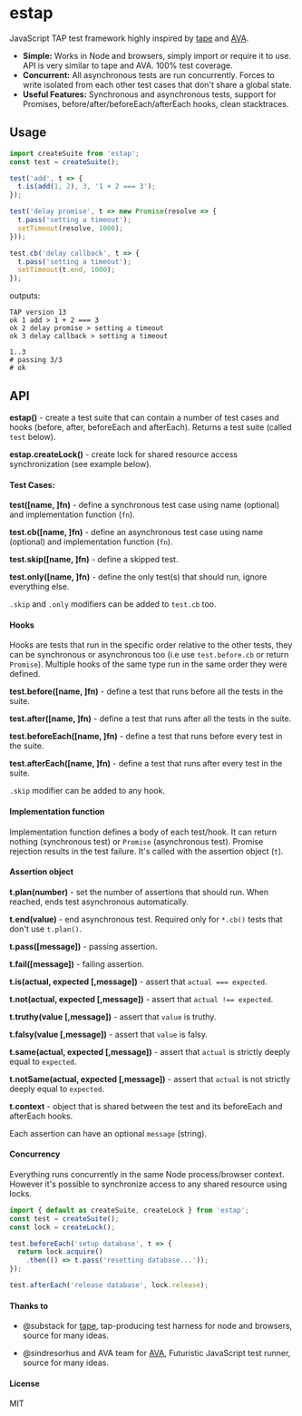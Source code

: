 # estap

JavaScript TAP test framework highly inspired by [tape](https://www.npmjs.com/package/tape) and [AVA](https://www.npmjs.com/package/ava).

* **Simple:** Works in Node and browsers, simply import or require it to use. API is very similar to tape and AVA. 100% test coverage.
* **Concurrent:** All asynchronous tests are run concurrently. Forces to write isolated from each other test cases that don't share a global state.
* **Useful Features:** Synchronous and asynchronous tests, support for Promises, before/after/beforeEach/afterEach hooks, clean stacktraces.

## Usage

```js
import createSuite from 'estap';
const test = createSuite();

test('add', t => {
  t.is(add(1, 2), 3, '1 + 2 === 3');
});

test('delay promise', t => new Promise(resolve => {
  t.pass('setting a timeout');
  setTimeout(resolve, 1000);
}));

test.cb('delay callback', t => {
  t.pass('setting a timeout');
  setTimeout(t.end, 1000);
});
```

outputs:

```
TAP version 13
ok 1 add > 1 + 2 === 3
ok 2 delay promise > setting a timeout
ok 3 delay callback > setting a timeout

1..3
# passing 3/3
# ok
```

## API

**estap()** - create a test suite that can contain a number of test cases and hooks (before, after, beforeEach and afterEach). Returns a test suite (called `test` below).

**estap.createLock()** - create lock for shared resource access synchronization (see example below).

#### Test Cases:

**test([name, ]fn)** - define a synchronous test case using name (optional) and implementation function (`fn`).

**test.cb([name, ]fn)** - define an asynchronous test case using name (optional) and implementation function (`fn`).

**test.skip([name, ]fn)** - define a skipped test.

**test.only([name, ]fn)** - define the only test(s) that should run, ignore everything else.

`.skip` and `.only` modifiers can be added to `test.cb` too.

#### Hooks

Hooks are tests that run in the specific order relative to the other tests, they can be synchronous or asynchronous too (i.e use `test.before.cb` or return `Promise`). Multiple hooks of the same type run in the same order they were defined.

**test.before([name, ]fn)** - define a test that runs before all the tests in the suite.

**test.after([name, ]fn)** - define a test that runs after all the tests in the suite.

**test.beforeEach([name, ]fn)** - define a test that runs before every test in the suite.

**test.afterEach([name, ]fn)** - define a test that runs after every test in the suite.

`.skip` modifier can be added to any hook.

#### Implementation function

Implementation function defines a body of each test/hook. It can return nothing (synchronous test) or `Promise` (asynchronous test). Promise rejection results in the test failure. It's called with the assertion object (`t`).

#### Assertion object

**t.plan(number)** - set the number of assertions that should run. When reached, ends test asynchronous automatically.

**t.end(value)** - end asynchronous test. Required only for `*.cb()` tests that don't use `t.plan()`.

**t.pass([message])** - passing assertion.

**t.fail([message])** - failing assertion.

**t.is(actual, expected [,message])** - assert that `actual === expected`.

**t.not(actual, expected [,message])** - assert that `actual !== expected`.

**t.truthy(value [,message])** - assert that `value` is truthy.

**t.falsy(value [,message])** - assert that `value` is falsy.

**t.same(actual, expected [,message])** - assert that `actual` is strictly deeply equal to `expected`.

**t.notSame(actual, expected [,message])** - assert that `actual` is not strictly deeply equal to `expected`.

**t.context** - object that is shared between the test and its beforeEach and afterEach hooks.

Each assertion can have an optional `message` (string).

#### Concurrency

Everything runs concurrently in the same Node process/browser context. However it's possible to synchronize access to any shared resource using locks.

```js
import { default as createSuite, createLock } from 'estap';
const test = createSuite();
const lock = createLock();

test.beforeEach('setup database', t => {
  return lock.acquire()
    .then(() => t.pass('resetting database...'));
});

test.afterEach('release database', lock.release);
```

#### Thanks to

* @substack for [tape](https://www.npmjs.com/package/tape), tap-producing test harness for node and browsers, source for many ideas.

* @sindresorhus and AVA team for [AVA](https://github.com/avajs/ava), Futuristic JavaScript test runner, source for many ideas.

#### License

MIT
